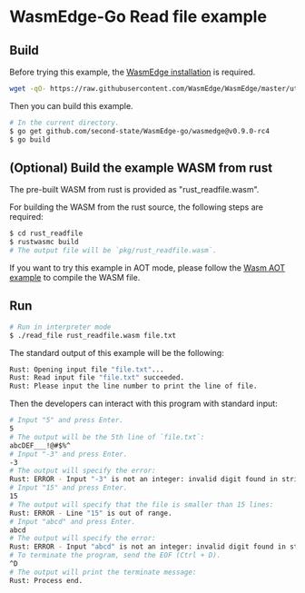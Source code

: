 # WasmEdge-Go Read file example

## Build

Before trying this example, the [WasmEdge installation](https://github.com/WasmEdge/WasmEdge/blob/master/docs/install.md) is required.

```bash
wget -qO- https://raw.githubusercontent.com/WasmEdge/WasmEdge/master/utils/install.sh | bash -s -- -v 0.9.0-rc.4
```

Then you can build this example.

```bash
# In the current directory.
$ go get github.com/second-state/WasmEdge-go/wasmedge@v0.9.0-rc4
$ go build
```

## (Optional) Build the example WASM from rust

The pre-built WASM from rust is provided as "rust_readfile.wasm".

For building the WASM from the rust source, the following steps are required:

```bash
$ cd rust_readfile
$ rustwasmc build
# The output file will be `pkg/rust_readfile.wasm`.
```

If you want to try this example in AOT mode, please follow the [Wasm AOT example](https://github.com/second-state/WasmEdge-go-examples/tree/master/go_WasmAOT) to compile the WASM file.

## Run

```bash
# Run in interpreter mode
$ ./read_file rust_readfile.wasm file.txt
```

The standard output of this example will be the following:

```bash
Rust: Opening input file "file.txt"...
Rust: Read input file "file.txt" succeeded.
Rust: Please input the line number to print the line of file.
```

Then the developers can interact with this program with standard input:

```bash
# Input "5" and press Enter.
5
# The output will be the 5th line of `file.txt`:
abcDEF___!@#$%^
# Input "-3" and press Enter.
-3
# The output will specify the error:
Rust: ERROR - Input "-3" is not an integer: invalid digit found in string
# Input "15" and press Enter.
15
# The output will specify that the file is smaller than 15 lines:
Rust: ERROR - Line "15" is out of range.
# Input "abcd" and press Enter.
abcd
# The output will specify the error:
Rust: ERROR - Input "abcd" is not an integer: invalid digit found in string
# To terminate the program, send the EOF (Ctrl + D).
^D
# The output will print the terminate message:
Rust: Process end.
```
